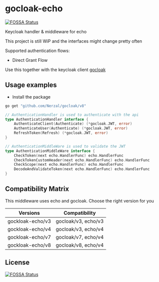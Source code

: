 # gocloak-echo
[![FOSSA Status](https://app.fossa.io/api/projects/git%2Bgithub.com%2FNerzal%2Fgocloak-echo.svg?type=shield)](https://app.fossa.io/projects/git%2Bgithub.com%2FNerzal%2Fgocloak-echo?ref=badge_shield)

Keycloak handler &amp; middleware for echo

This project is still WiP and the interfaces might change pretty often

Supported authentication flows:
 - Direct Grant Flow

Use this together with the keycloak client [gocloak](https://github.com/Nerzal/gocloak)

## Usage examples

* Install the package

```bash
go get "github.com/Nerzal/gocloak/v8"
```

```go
// AuthenticationHandler is used to authenticate with the api
type AuthenticationHandler interface {
	AuthenticateClient(Authenticate) (*gocloak.JWT, error)
	AuthenticateUser(Authenticate) (*gocloak.JWT, error)
	RefreshToken(Refresh) (*gocloak.JWT, error)
}
```

```go
// AuthenticationMiddleWare is used to validate the JWT
type AuthenticationMiddleWare interface {
	CheckToken(next echo.HandlerFunc) echo.HandlerFunc
    CheckTokenCustomHeader(next echo.HandlerFunc) echo.HandlerFunc
	CheckScope(next echo.HandlerFunc) echo.HandlerFunc
    DecodeAndValidateToken(next echo.HandlerFunc) echo.HandlerFunc
}
```

## Compatibility Matrix

This middleware uses echo and gocloak. Choose the right version for you

| Versions         | Compatibility       |
| ---------------- | ------------------- |
| gockloak-echo/v3 | gocloak/v3, echo/v3 |
| gockloak-echo/v4 | gocloak/v3, echo/v4 |
| gockloak-echo/v7 | gocloak/v7, echo/v4 |
| gockloak-echo/v8 | gocloak/v8, echo/v4 |

## License
[![FOSSA Status](https://app.fossa.io/api/projects/git%2Bgithub.com%2FNerzal%2Fgocloak-echo.svg?type=large)](https://app.fossa.io/projects/git%2Bgithub.com%2FNerzal%2Fgocloak-echo?ref=badge_large)
